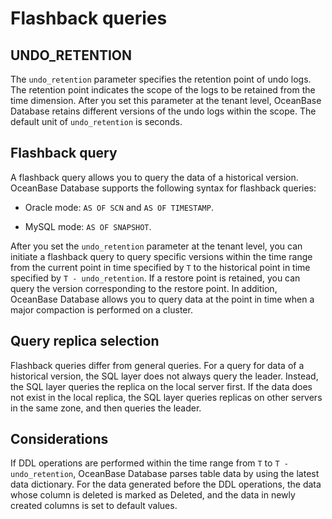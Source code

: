 # Flashback queries

## UNDO_RETENTION

The `undo_retention` parameter specifies the retention point of undo logs. The retention point indicates the scope of the logs to be retained from the time dimension. After you set this parameter at the tenant level, OceanBase Database retains different versions of the undo logs within the scope. The default unit of `undo_retention` is seconds.

## Flashback query

A flashback query allows you to query the data of a historical version. OceanBase Database supports the following syntax for flashback queries:

* Oracle mode: `AS OF SCN` and `AS OF TIMESTAMP`.

* MySQL mode: `AS OF SNAPSHOT`.

After you set the `undo_retention` parameter at the tenant level, you can initiate a flashback query to query specific versions within the time range from the current point in time specified by `T` to the historical point in time specified by `T - undo_retention`. If a restore point is retained, you can query the version corresponding to the restore point. In addition, OceanBase Database allows you to query data at the point in time when a major compaction is performed on a cluster.

## Query replica selection

Flashback queries differ from general queries. For a query for data of a historical version, the SQL layer does not always query the leader. Instead, the SQL layer queries the replica on the local server first. If the data does not exist in the local replica, the SQL layer queries replicas on other servers in the same zone, and then queries the leader.

## Considerations

If DDL operations are performed within the time range from `T` to `T - undo_retention`, OceanBase Database parses table data by using the latest data dictionary. For the data generated before the DDL operations, the data whose column is deleted is marked as Deleted, and the data in newly created columns is set to default values.
